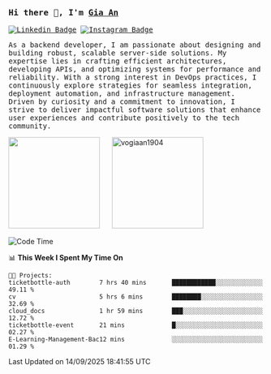 ### <samp>Hi there 👋, I'm <a href="https://www.linkedin.com/in/vogiaan1904/" target="_blank">Gia An</a></samp>

<samp> [![Linkedin Badge](https://img.shields.io/badge/-LinkedIn-0e76a8?style=flat-square&logo=Linkedin&logoColor=white)](https://linkedin.com/in/vogiaan1904)
[![Instagram Badge](https://img.shields.io/badge/-Instagram-e4405f?style=flat-square&logo=Instagram&logoColor=white)](https://instagram.com/_.ja.ann_/) </samp> 

<samp>As a backend developer, I am passionate about designing and building robust, scalable server-side solutions. My expertise lies in crafting efficient architectures, developing APIs, and optimizing systems for performance and reliability. With a strong interest in DevOps practices, I continuously explore strategies for seamless integration, deployment automation, and infrastructure management. Driven by curiosity and a commitment to innovation, I strive to deliver impactful software solutions that enhance user experiences and contribute positively to the tech community.</samp>



<div>
  <img height="180em" src="https://github-readme-stats.vercel.app/api/top-langs/?username=vogiaan1904&show_icons=true&hide_border=true&layout=compact&langs_count=10&theme=transparent&include_orgs=true"/>
  &nbsp;&nbsp;&nbsp;&nbsp;
  <img height="180em" src="https://github-readme-stats.vercel.app/api?username=vogiaan1904&show_icons=true&hide_border=true&&count_private=true&include_all_commits=true&theme=transparent&locale=en" alt="vogiaan1904" />
</div>






<!--START_SECTION:waka-->
![Code Time](http://img.shields.io/badge/Code%20Time-1%2C432%20hrs%205%20mins-blue)

📊 **This Week I Spent My Time On** 

```text
🐱‍💻 Projects: 
ticketbottle-auth        7 hrs 40 mins       ████████████░░░░░░░░░░░░░   49.11 % 
cv                       5 hrs 6 mins        ████████░░░░░░░░░░░░░░░░░   32.69 % 
cloud_docs               1 hr 59 mins        ███░░░░░░░░░░░░░░░░░░░░░░   12.72 % 
ticketbottle-event       21 mins             █░░░░░░░░░░░░░░░░░░░░░░░░   02.27 % 
E-Learning-Management-Bac12 mins             ░░░░░░░░░░░░░░░░░░░░░░░░░   01.29 % 
```


 Last Updated on 14/09/2025 18:41:55 UTC
<!--END_SECTION:waka-->
